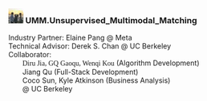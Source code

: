 ### ![guys!](dontreadme~1.jpg) UMM.Unsupervised_Multimodal_Matching 
Industry Partner: Elaine Pang @ Meta  
Technical Advisor: Derek S. Chan @ UC Berkeley  
Collaborator:   
  &emsp;&emsp;<font face = 'times_new_roman'>Diru Jia, GQ Gaoqu, Wenqi Kou</font> (Algorithm Development)  
  &emsp;&emsp;Jiang Qu (Full-Stack Development)  
  &emsp;&emsp;Coco Sun, Kyle Atkinson (Business Analysis)  
  &emsp;&emsp;@ UC Berkeley  
